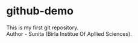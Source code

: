 # github-demo
This is my first git repository.
<br>
Author - Sunita (Birla Institue Of Apllied Sciences).
